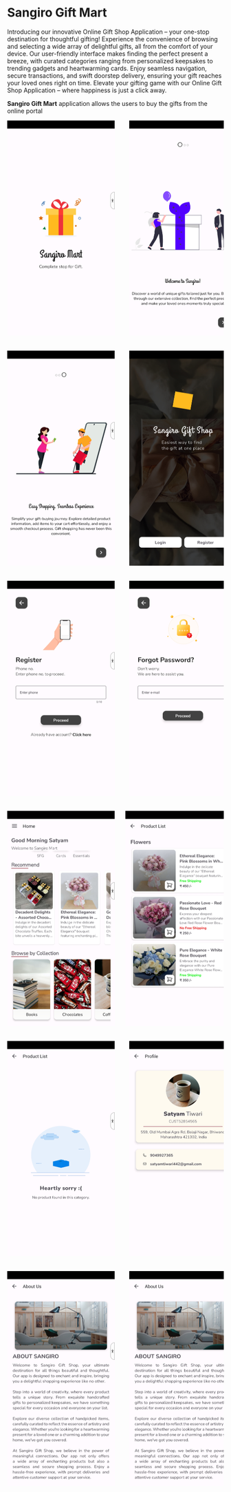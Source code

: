 # Sangiro Gift Mart
Introducing our innovative Online Gift Shop Application – your one-stop destination for thoughtful gifting! Experience the convenience of browsing and selecting a wide array of delightful gifts, all from the comfort of your device. Our user-friendly interface makes finding the perfect present a breeze, with curated categories ranging from personalized keepsakes to trending gadgets and heartwarming cards. Enjoy seamless navigation, secure transactions, and swift doorstep delivery, ensuring your gift reaches your loved ones right on time. Elevate your gifting game with our Online Gift Shop Application – where happiness is just a click away.

<b>Sangiro Gift Mart</b> application allows the users to buy the gifts from the online portal
<pre>
<img src="Images/1.jpg" height = "500px" width= "250px">    <img src="Images/2.jpg" height = "500px" width= "250px">    <img src="Images/3.jpg" height = "500px" width= "250px"> <br/></br>
<img src="Images/4.jpg" height = "500px" width= "250px">    <img src="Images/5.jpg" height = "500px" width= "250px">    <img src="Images/6.jpg" height = "500px" width= "250px"> <br/></br>
<img src="Images/7.jpg" height = "500px" width= "250px">    <img src="Images/8.jpg" height = "500px" width= "250px">    <img src="Images/9.jpg" height = "500px" width= "250px"> <br/></br>
<img src="Images/10.jpg" height = "500px" width= "250px">   <img src="Images/11.jpg" height = "500px" width= "250px">    <img src="Images/12.jpg" height = "500px" width= "250px"> <br/></br>
<img src="Images/13.jpg" height = "500px" width= "250px">    <img src="Images/14.jpg" height = "500px" width= "250px">    <img src="Images/15.jpg" height = "500px" width= "250px"> <br/></br>
<img src="Images/17.jpg" height = "500px" width= "250px">    <img src="Images/17.jpg" height = "500px" width= "250px">    
</pre>
